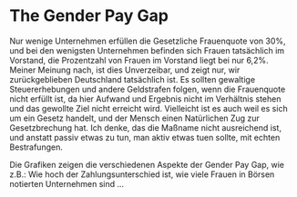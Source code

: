# The Gender Pay Gap

Nur wenige Unternehmen erfüllen die Gesetzliche Frauenquote von 30%, und bei den wenigsten Unternehmen befinden sich Frauen tatsächlich im Vorstand, die Prozentzahl von Frauen im Vorstand liegt bei nur 6,2%.
Meiner Meinung nach, ist dies Unverzeibar, und zeigt nur, wir zurückgeblieben Deutschland tatsächlich ist.
Es sollten gewaltige Steuererhebungen und andere Geldstrafen folgen, wenn die Frauenquote nicht erfüllt ist, da hier Aufwand und Ergebnis nicht im Verhältnis stehen und das gewollte Ziel nicht erreicht wird.
Vielleicht ist es auch weil es sich um ein Gesetz handelt, und der Mensch einen Natürlichen Zug zur Gesetzbrechung hat.
Ich denke, das die Maßname nicht ausreichend ist, und anstatt passiv etwas zu tun, man aktiv etwas tuen sollte, mit echten Bestrafungen.

Die Grafiken zeigen die verschiedenen Aspekte der Gender Pay Gap, wie z.B.: Wie hoch der Zahlungsunterschied ist, wie viele Frauen in Börsen notierten Unternehmen sind ...
